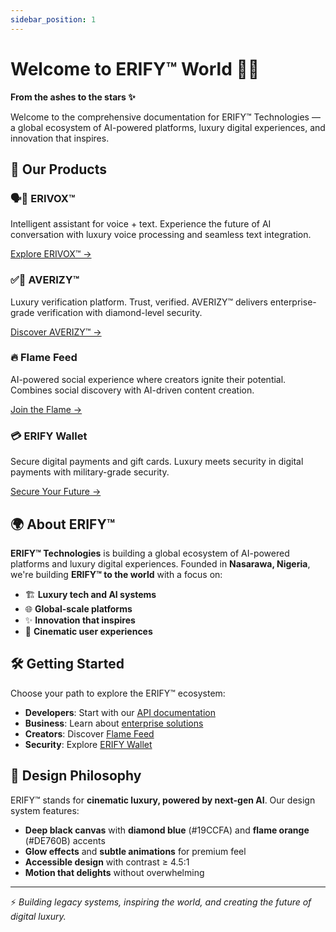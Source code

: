 ```yaml
---
sidebar_position: 1
---
```


# Welcome to ERIFY™ World 💎🔥

**From the ashes to the stars ✨**

Welcome to the comprehensive documentation for ERIFY™ Technologies — a global ecosystem of AI-powered platforms, luxury digital experiences, and innovation that inspires.

## 🚀 Our Products

### 🗣💠 ERIVOX™
Intelligent assistant for voice + text. Experience the future of AI conversation with luxury voice processing and seamless text integration.

[Explore ERIVOX™ →](./erivox/overview)

### ✅💎 AVERIZY™
Luxury verification platform. Trust, verified. AVERIZY™ delivers enterprise-grade verification with diamond-level security.

[Discover AVERIZY™ →](./averizy/overview)

### 🔥 Flame Feed
AI-powered social experience where creators ignite their potential. Combines social discovery with AI-driven content creation.

[Join the Flame →](./flame-feed/overview)

### 💳 ERIFY Wallet
Secure digital payments and gift cards. Luxury meets security in digital payments with military-grade security.

[Secure Your Future →](./erify-wallet/overview)

## 🌍 About ERIFY™

**ERIFY™ Technologies** is building a global ecosystem of AI-powered platforms and luxury digital experiences. Founded in **Nasarawa, Nigeria**, we're building **ERIFY™ to the world** with a focus on:

- 🏗 **Luxury tech and AI systems**
- 🌐 **Global-scale platforms**
- ✨ **Innovation that inspires**
- 💎 **Cinematic user experiences**

## 🛠️ Getting Started

Choose your path to explore the ERIFY™ ecosystem:

- **Developers**: Start with our [API documentation](./erivox/getting-started)
- **Business**: Learn about [enterprise solutions](./averizy/overview)
- **Creators**: Discover [Flame Feed](./flame-feed/overview)
- **Security**: Explore [ERIFY Wallet](./erify-wallet/overview)

## 🌈 Design Philosophy

ERIFY™ stands for **cinematic luxury, powered by next-gen AI**. Our design system features:

- **Deep black canvas** with **diamond blue** (#19CCFA) and **flame orange** (#DE760B) accents
- **Glow effects** and **subtle animations** for premium feel
- **Accessible design** with contrast ≥ 4.5:1
- **Motion that delights** without overwhelming

---

⚡ *Building legacy systems, inspiring the world, and creating the future of digital luxury.*